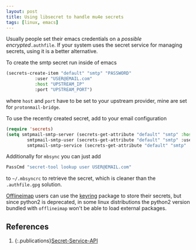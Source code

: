 ```yaml
---
layout: post
title: Using libsecret to handle mu4e secrets
tags: [linux, emacs]
---
```


Usually people set their emacs credentials on a *possible encrypted*`.authfile`. If
your system uses the secret service for managing secrets, using it is a better
alternative.

To create the smtp secret run inside of emacs
```lisp
(secrets-create-item "default" "smtp" "PASSWORD"
           :user "USER@EMAIL.com"
           :host "UPSTREAM_IP"
           :port "UPSTREAM_PORT")
```
<!-- more -->

where `host` and `port` have to be set to your upstream provider, mine are set
for `protonmail-bridge`.

To use the recently created secret, add to your email configuration

```lisp
(require 'secrets)
(setq smtpmail-smtp-server (secrets-get-attribute "default" "smtp" :host)
        smtpmail-smtp-user (secrets-get-attribute "default" "smtp" :user)
        smtpmail-smtp-service (secrets-get-attribute "default" "smtp" :port))
```

Additionally for `mbsync` you can just add 

```sh
PassCmd "secret-tool lookup user USER@EMAIL.com"
```

to `~/.mbsyncrc` to retrieve the secret, which is cleaner than the
`.authfile.gpg` solution.

[Offlineimap][offlineimap] users can use the [keyring][keyring] package to
store their secrets, but since python2 is deprecated, in some linux distributions the
python2 version bundled with `offlineimap` won't be able to load external packages. 

## References

1. {:.publications}[Secret-Service-API][emacs-docs]

[emacs-docs]:https://www.gnu.org/software/emacs/manual/html_mono/auth.html#Secret-Service-API
[keyring]:https://keyring.readthedocs.io/en/latest/
[offlineimap]:http://www.offlineimap.org/
